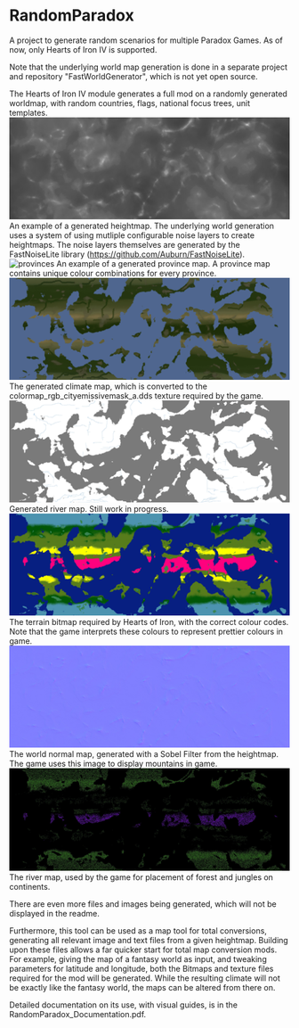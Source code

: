 # RandomParadox
A project to generate random scenarios for multiple Paradox Games.
As of now, only Hearts of Iron IV is supported.

Note that the underlying world map generation is done in a separate project and repository "FastWorldGenerator", which is not yet open source.

The Hearts of Iron IV module generates a full mod on a randomly generated worldmap, with random countries, flags, national focus trees, unit templates.
![heightmap](https://github.com/panik4/RandomParadox/blob/main/images/heightmap.jpg?raw=true)
An example of a generated heightmap. The underlying world generation uses a system of using mutliple configurable noise layers to create heightmaps. The noise layers themselves are generated by the FastNoiseLite library (https://github.com/Auburn/FastNoiseLite).
![provinces](https://github.com/panik4/RandomParadox/blob/main/images/provinces.jpg?raw=true)
An example of a generated province map. A province map contains unique colour combinations for every province.
![climate](https://github.com/panik4/RandomParadox/blob/main/images/climate.jpg?raw=true)
The generated climate map, which is converted to the colormap_rgb_cityemissivemask_a.dds texture required by the game.
![rivers](https://github.com/panik4/RandomParadox/blob/main/images/rivers.jpg?raw=true)
Generated river map. Still work in progress.
![terrain](https://github.com/panik4/RandomParadox/blob/main/images/terrain.jpg?raw=true)
The terrain bitmap required by Hearts of Iron, with the correct colour codes. Note that the game interprets these colours to represent prettier colours in game.
![world_normal](https://github.com/panik4/RandomParadox/blob/main/images/world_normal.jpg?raw=true)
The world normal map, generated with a Sobel Filter from the heightmap. The game uses this image to display mountains in game.
![rivers](https://github.com/panik4/RandomParadox/blob/main/images/trees.jpg?raw=true)
The river map, used by the game for placement of forest and jungles on continents.

There are even more files and images being generated, which will not be displayed in the readme.

Furthermore, this tool can be used as a map tool for total conversions, generating all relevant image and text files from a given heightmap. Building upon these files allows a far quicker start for total map conversion mods.
For example, giving the map of a fantasy world as input, and tweaking parameters for latitude and longitude, both the Bitmaps and texture files required for the mod will be generated.
While the resulting climate will not be exactly like the fantasy world, the maps can be altered from there on.

Detailed documentation on its use, with visual guides, is in the RandomParadox_Documentation.pdf.
